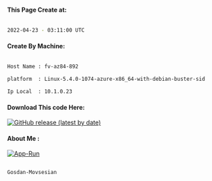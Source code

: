 
   
#### This Page Create at:

```bash

2022-04-23 - 03:11:00 UTC

```

#### Create By Machine:

```bash

Host Name : fv-az84-892

platform  : Linux-5.4.0-1074-azure-x86_64-with-debian-buster-sid

Ip Local  : 10.1.0.23

```
#### Download This code Here:

[![GitHub release (latest by date)](https://img.shields.io/github/v/release/Gosdan-Movsesian/Gosdan?style=for-the-badge&label=Download)](https://github.com/Gosdan-Movsesian/Gosdan/releases) 

</p> 

#### About Me :

[![App-Run](https://github.com/Gosdan-Movsesian/Gosdan/actions/workflows/App-Run.yml/badge.svg)](https://github.com/Gosdan-Movsesian/Gosdan/actions/workflows/App-Run.yml)

```bash

Gosdan-Movsesian

```

